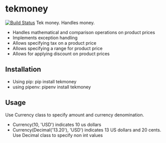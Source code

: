 # tekmoney
[![Build Status](https://travis-ci.org/tek-shinobi/tekmoney.svg?branch=master)](https://travis-ci.org/tek-shinobi/tekmoney)
Tek money. Handles money.

- Handles mathematical and comparison operations on product prices
- Implements exception handling
- Allows specifying tax on a product price
- Allows specifying a range for product price
- Allows for applying discount on product prices

## Installation
- Using pip: pip install tekmoney
- using pipenv: pipenv install tekmoney

## Usage
Use Currency class to specify amount and currency denomination.
- Currency(10, 'USD') indicates 10 us dollars
- Currency(Decimal('13.20'), 'USD') indicates 13 US dollars and 20 cents. Use Decimal class to specify non int values 
